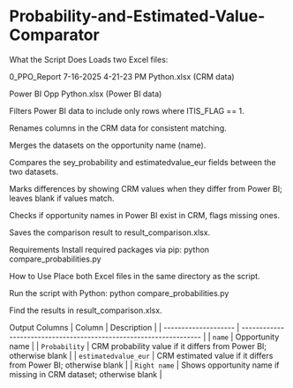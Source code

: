 # Probability-and-Estimated-Value-Comparator

What the Script Does
Loads two Excel files:

0_PPO_Report 7-16-2025 4-21-23 PM Python.xlsx (CRM data)

Power BI Opp Python.xlsx (Power BI data)

Filters Power BI data to include only rows where ITIS_FLAG == 1.

Renames columns in the CRM data for consistent matching.

Merges the datasets on the opportunity name (name).

Compares the sey_probability and estimatedvalue_eur fields between the two datasets.

Marks differences by showing CRM values when they differ from Power BI; leaves blank if values match.

Checks if opportunity names in Power BI exist in CRM, flags missing ones.

Saves the comparison result to result_comparison.xlsx.

Requirements
Install required packages via pip:
python compare_probabilities.py

How to Use
Place both Excel files in the same directory as the script.

Run the script with Python:
python compare_probabilities.py

Find the results in result_comparison.xlsx.

Output Columns
| Column               | Description                                                        |
| -------------------- | ------------------------------------------------------------------ |
| `name`               | Opportunity name                                                   |
| `Probability`        | CRM probability value if it differs from Power BI; otherwise blank |
| `estimatedvalue_eur` | CRM estimated value if it differs from Power BI; otherwise blank   |
| `Right name`         | Shows opportunity name if missing in CRM dataset; otherwise blank  |
